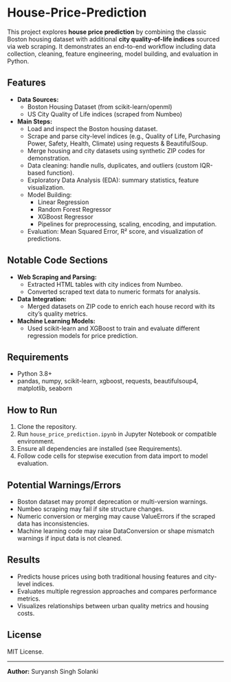 # House-Price-Prediction
<!DOCTYPE html>
<html>
<head>
  <meta charset="UTF-8">
</head>
<body>

  <p>
    This project explores <strong>house price prediction</strong> by combining the classic Boston housing dataset with additional <strong>city quality-of-life indices</strong> sourced via web scraping. It demonstrates an end-to-end workflow including data collection, cleaning, feature engineering, model building, and evaluation in Python.
  </p>

  <h2>Features</h2>
  <ul>
    <li><strong>Data Sources:</strong>
      <ul>
        <li>Boston Housing Dataset (from scikit-learn/openml)</li>
        <li>US City Quality of Life indices (scraped from Numbeo)</li>
      </ul>
    </li>
    <li><strong>Main Steps:</strong>
      <ul>
        <li>Load and inspect the Boston housing dataset.</li>
        <li>Scrape and parse city-level indices (e.g., Quality of Life, Purchasing Power, Safety, Health, Climate) using requests &amp; BeautifulSoup.</li>
        <li>Merge housing and city datasets using synthetic ZIP codes for demonstration.</li>
        <li>Data cleaning: handle nulls, duplicates, and outliers (custom IQR-based function).</li>
        <li>Exploratory Data Analysis (EDA): summary statistics, feature visualization.</li>
        <li>Model Building:
          <ul>
            <li>Linear Regression</li>
            <li>Random Forest Regressor</li>
            <li>XGBoost Regressor</li>
            <li>Pipelines for preprocessing, scaling, encoding, and imputation.</li>
          </ul>
        </li>
        <li>Evaluation: Mean Squared Error, R² score, and visualization of predictions.</li>
      </ul>
    </li>
  </ul>

  <h2>Notable Code Sections</h2>
  <ul>
    <li><strong>Web Scraping and Parsing:</strong>
      <ul>
        <li>Extracted HTML tables with city indices from Numbeo.</li>
        <li>Converted scraped text data to numeric formats for analysis.</li>
      </ul>
    </li>
    <li><strong>Data Integration:</strong>
      <ul>
        <li>Merged datasets on ZIP code to enrich each house record with its city’s quality metrics.</li>
      </ul>
    </li>
    <li><strong>Machine Learning Models:</strong>
      <ul>
        <li>Used scikit-learn and XGBoost to train and evaluate different regression models for price prediction.</li>
      </ul>
    </li>
  </ul>

  <h2>Requirements</h2>
  <ul>
    <li>Python 3.8+</li>
    <li>pandas, numpy, scikit-learn, xgboost, requests, beautifulsoup4, matplotlib, seaborn</li>
  </ul>

  <h2>How to Run</h2>
  <ol>
    <li>Clone the repository.</li>
    <li>Run <code>house_price_prediction.ipynb</code> in Jupyter Notebook or compatible environment.</li>
    <li>Ensure all dependencies are installed (see Requirements).</li>
    <li>Follow code cells for stepwise execution from data import to model evaluation.</li>
  </ol>

  <h2>Potential Warnings/Errors</h2>
  <ul>
    <li>Boston dataset may prompt deprecation or multi-version warnings.</li>
    <li>Numbeo scraping may fail if site structure changes.</li>
    <li>Numeric conversion or merging may cause ValueErrors if the scraped data has inconsistencies.</li>
    <li>Machine learning code may raise DataConversion or shape mismatch warnings if input data is not cleaned.</li>
  </ul>

  <h2>Results</h2>
  <ul>
    <li>Predicts house prices using both traditional housing features and city-level indices.</li>
    <li>Evaluates multiple regression approaches and compares performance metrics.</li>
    <li>Visualizes relationships between urban quality metrics and housing costs.</li>
  </ul>

  <h2>License</h2>
  <p>MIT License.</p>

  <hr>
  <p><strong>Author:</strong> Suryansh Singh Solanki</p>
</body>
</html>
